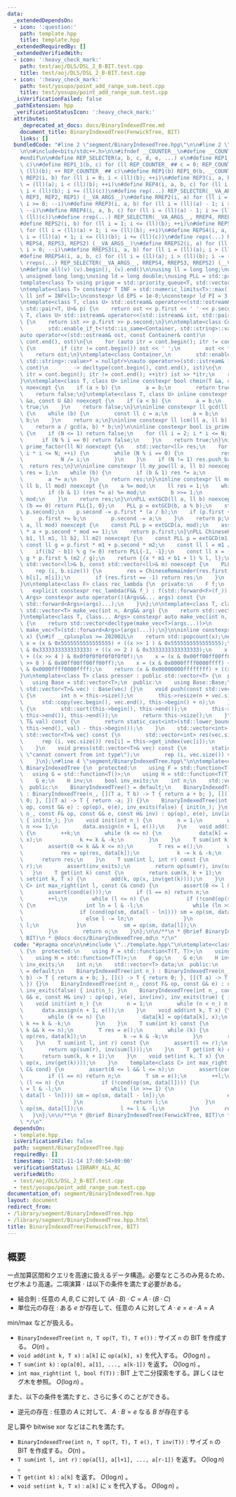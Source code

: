 ```yaml
---
data:
  _extendedDependsOn:
  - icon: ':question:'
    path: template.hpp
    title: template.hpp
  _extendedRequiredBy: []
  _extendedVerifiedWith:
  - icon: ':heavy_check_mark:'
    path: test/aoj/DLS/DSL_2_B-BIT.test.cpp
    title: test/aoj/DLS/DSL_2_B-BIT.test.cpp
  - icon: ':heavy_check_mark:'
    path: test/yosupo/point_add_range_sum.test.cpp
    title: test/yosupo/point_add_range_sum.test.cpp
  _isVerificationFailed: false
  _pathExtension: hpp
  _verificationStatusIcon: ':heavy_check_mark:'
  attributes:
    _deprecated_at_docs: docs/BinaryIndexedTree.md
    document_title: BinaryIndexedTree(FenwickTree, BIT)
    links: []
  bundledCode: "#line 2 \"segment/BinaryIndexedTree.hpp\"\n\n#line 2 \"template.hpp\"\
    \n\n#include<bits/stdc++.h>\n\n#ifndef __COUNTER__\n#define __COUNTER__ __LINE__\n\
    #endif\n\n#define REP_SELECTER(a, b, c, d, e, ...) e\n#define REP1_0(b, c) REP1_1(b,\
    \ c)\n#define REP1_1(b, c) for (ll REP_COUNTER_ ## c = 0; REP_COUNTER_ ## c <\
    \ (ll)(b); ++ REP_COUNTER_ ## c)\n#define REP1(b) REP1_0(b, __COUNTER__)\n#define\
    \ REP2(i, b) for (ll i = 0; i < (ll)(b); ++i)\n#define REP3(i, a, b) for (ll i\
    \ = (ll)(a); i < (ll)(b); ++i)\n#define REP4(i, a, b, c) for (ll i = (ll)(a);\
    \ i < (ll)(b); i += (ll)(c))\n#define rep(...) REP_SELECTER(__VA_ARGS__, REP4,\
    \ REP3, REP2, REP1) (__VA_ARGS__)\n#define RREP2(i, a) for (ll i = (ll)(a) - 1;\
    \ i >= 0; --i)\n#define RREP3(i, a, b) for (ll i = (ll)(a) - 1; i >= (ll)(b);\
    \ --i)\n#define RREP4(i, a, b, c) for (ll i = (ll)(a) - 1; i >= (ll)(b); i -=\
    \ (ll)(c))\n#define rrep(...) REP_SELECTER(__VA_ARGS__, RREP4, RREP3, RREP2) (__VA_ARGS__)\n\
    #define REPS2(i, b) for (ll i = 1; i <= (ll)(b); ++i)\n#define REPS3(i, a, b)\
    \ for (ll i = (ll)(a) + 1; i <= (ll)(b); ++i)\n#define REPS4(i, a, b, c) for (ll\
    \ i = (ll)(a) + 1; i <= (ll)(b); i += (ll)(c))\n#define reps(...) REP_SELECTER(__VA_ARGS__,\
    \ REPS4, REPS3, REPS2) (__VA_ARGS__)\n#define RREPS2(i, a) for (ll i = (ll)(a);\
    \ i > 0; --i)\n#define RREPS3(i, a, b) for (ll i = (ll)(a); i > (ll)(b); --i)\n\
    #define RREPS4(i, a, b, c) for (ll i = (ll)(a); i > (ll)(b); i -= (ll)(c))\n#define\
    \ rreps(...) REP_SELECTER(__VA_ARGS__, RREPS4, RREPS3, RREPS2) (__VA_ARGS__)\n\
    \n#define all(v) (v).begin(), (v).end()\n\nusing ll = long long;\nusing ull =\
    \ unsigned long long;\nusing ld = long double;\nusing PLL = std::pair<ll, ll>;\n\
    template<class T> using prique = std::priority_queue<T, std::vector<T>, std::greater<T>>;\n\
    \ntemplate<class T> constexpr T INF = std::numeric_limits<T>::max() / 2;\nconstexpr\
    \ ll inf = INF<ll>;\nconstexpr ld EPS = 1e-8;\nconstexpr ld PI = 3.1415926535897932384626;\n\
    \ntemplate<class T, class U> std::ostream& operator<<(std::ostream& ost, const\
    \ std::pair<T, U>& p) {\n    return ost << p.first << ' ' << p.second;\n}\ntemplate<class\
    \ T, class U> std::istream& operator<<(std::istream& ist, std::pair<T, U>& p)\
    \ {\n    return ist >> p.first >> p.second;\n}\n\ntemplate<class Container,\n\
    \        std::enable_if_t<!std::is_same<Container, std::string>::value>* = nullptr>\n\
    auto operator<<(std::ostream& ost, const Container& cont)\n        -> decltype(cont.begin(),\
    \ cont.end(), ost)\n{\n    for (auto itr = cont.begin(); itr != cont.end(); ++itr)\
    \ {\n        if (itr != cont.begin()) ost << ' ';\n        ost << *itr;\n    }\n\
    \    return ost;\n}\ntemplate<class Container,\n        std::enable_if_t<!std::is_same<Container,\
    \ std::string>::value>* = nullptr>\nauto operator>>(std::istream& ist, Container&\
    \ cont)\n        -> decltype(cont.begin(), cont.end(), ist)\n{\n    for (auto\
    \ itr = cont.begin(); itr != cont.end(); ++itr) ist >> *itr;\n    return ist;\n\
    }\n\ntemplate<class T, class U> inline constexpr bool chmin(T &a, const U &b)\
    \ noexcept {\n    if (a > b) {\n        a = b;\n        return true;\n    }\n\
    \    return false;\n}\ntemplate<class T, class U> inline constexpr bool chmax(T\
    \ &a, const U &b) noexcept {\n    if (a < b) {\n        a = b;\n        return\
    \ true;\n    }\n    return false;\n}\n\ninline constexpr ll gcd(ll a, ll b) noexcept\
    \ {\n    while (b) {\n        const ll c = a;\n        a = b;\n        b = c %\
    \ b;\n    }\n    return a;\n}\ninline constexpr ll lcm(ll a, ll b) noexcept {\n\
    \    return a / gcd(a, b) * b;\n}\n\ninline constexpr bool is_prime(ll N) noexcept\
    \ {\n    if (N <= 1) return false;\n    for (ll i = 2; i * i <= N; ++i) {\n  \
    \      if (N % i == 0) return false;\n    }\n    return true;\n}\ninline std::vector<ll>\
    \ prime_factor(ll N) noexcept {\n    std::vector<ll> res;\n    for (ll i = 2;\
    \ i * i <= N; ++i) {\n        while (N % i == 0) {\n            res.push_back(i);\n\
    \            N /= i;\n        }\n    }\n    if (N != 1) res.push_back(N);\n  \
    \  return res;\n}\n\ninline constexpr ll my_pow(ll a, ll b) noexcept {\n    ll\
    \ res = 1;\n    while (b) {\n        if (b & 1) res *= a;\n        b >>= 1;\n\
    \        a *= a;\n    }\n    return res;\n}\ninline constexpr ll mod_pow(ll a,\
    \ ll b, ll mod) noexcept {\n    a %= mod;\n    ll res = 1;\n    while (b) {\n\
    \        if (b & 1) (res *= a) %= mod;\n        b >>= 1;\n        (a *= a) %=\
    \ mod;\n    }\n    return res;\n}\n\nPLL extGCD(ll a, ll b) noexcept {\n    if\
    \ (b == 0) return PLL{1, 0};\n    PLL p = extGCD(b, a % b);\n    std::swap(p.first,\
    \ p.second);\n    p.second -= p.first * (a / b);\n    if (p.first < 0) {\n   \
    \     p.first += b;\n        p.second -= a;\n    }\n    return p;\n}\nll mod_inv(ll\
    \ a, ll mod) noexcept {\n    const PLL p = extGCD(a, mod);\n    assert(p.first\
    \ * a + p.second * mod == 1);\n    return p.first;\n}\nPLL ChineseRemainder(ll\
    \ b1, ll m1, ll b2, ll m2) noexcept {\n    const PLL p = extGCD(m1, m2);\n   \
    \ const ll g = p.first * m1 + p.second * m2;\n    const ll l = m1 / g * m2;\n\
    \    if((b2 - b1) % g != 0) return PLL{-1, -1};\n    const ll x = (b2 - b1) /\
    \ g * p.first % (m2 / g);\n    return {(x * m1 + b1 + l) % l, l};\n}\nPLL ChineseRemainders(const\
    \ std::vector<ll>& b, const std::vector<ll>& m) noexcept {\n    PLL res{0, 1};\n\
    \    rep (i, b.size()) {\n        res = ChineseRemainder(res.first, res.second,\
    \ b[i], m[i]);\n        if (res.first == -1) return res;\n    }\n    return res;\n\
    }\n\ntemplate<class F> class rec_lambda {\n  private:\n    F f;\n  public:\n \
    \   explicit constexpr rec_lambda(F&& f_) : f(std::forward<F>(f_)) {}\n    template<class...\
    \ Args> constexpr auto operator()(Args&&... args) const {\n        return f(*this,\
    \ std::forward<Args>(args)...);\n    }\n};\n\ntemplate<class T, class Arg> constexpr\
    \ std::vector<T> make_vec(int n, Arg&& arg) {\n    return std::vector<T>(n, arg);\n\
    }\ntemplate<class T, class... Args> constexpr auto make_vec(int n, Args&&... args)\
    \ {\n    return std::vector<decltype(make_vec<T>(args...))>\n               (n,\
    \ make_vec<T>(std::forward<Args>(args)...));\n}\n\ninline constexpr int popcnt(ull\
    \ x) {\n#if __cplusplus >= 202002L\n    return std::popcount(x);\n#endif\n   \
    \ x = (x & 0x5555555555555555) + ((x >> 1 ) & 0x5555555555555555);\n    x = (x\
    \ & 0x3333333333333333) + ((x >> 2 ) & 0x3333333333333333);\n    x = (x & 0x0f0f0f0f0f0f0f0f)\
    \ + ((x >> 4 ) & 0x0f0f0f0f0f0f0f0f);\n    x = (x & 0x00ff00ff00ff00ff) + ((x\
    \ >> 8 ) & 0x00ff00ff00ff00ff);\n    x = (x & 0x0000ffff0000ffff) + ((x >> 16)\
    \ & 0x0000ffff0000ffff);\n    return (x & 0x00000000ffffffff) + ((x >> 32) & 0x00000000ffffffff);\n\
    }\n\ntemplate<class T> class presser : public std::vector<T> {\n  private:\n \
    \   using Base = std::vector<T>;\n  public:\n    using Base::Base;\n    presser(const\
    \ std::vector<T>& vec) : Base(vec) {}\n    void push(const std::vector<T>& vec)\
    \ {\n        int n = this->size();\n        this->resize(n + vec.size());\n  \
    \      std::copy(vec.begin(), vec.end(), this->begin() + n);\n    }\n    int build()\
    \ {\n        std::sort(this->begin(), this->end());\n        this->erase(std::unique(this->begin(),\
    \ this->end()), this->end());\n        return this->size();\n    }\n    int get_index(const\
    \ T& val) const {\n        return static_cast<int>(std::lower_bound(this->begin(),\
    \ this->end(), val) - this->begin());\n    }\n    std::vector<int> pressed(const\
    \ std::vector<T>& vec) const {\n        std::vector<int> res(vec.size());\n  \
    \      rep (i, vec.size()) res[i] = this->get_index(vec[i]);\n        return res;\n\
    \    }\n    void press(std::vector<T>& vec) const {\n        static_assert(std::is_integral<T>::value,\
    \ \"cannot convert from int type\");\n        rep (i, vec.size()) vec[i] = this->get_index(vec[i]);\n\
    \    }\n};\n#line 4 \"segment/BinaryIndexedTree.hpp\"\n\ntemplate<class T> class\
    \ BinaryIndexedTree {\n  protected:\n    using F = std::function<T(T, T)>;\n \
    \   using G = std::function<T()>;\n    using H = std::function<T(T)>;\n    F op;\n\
    \    G e;\n    H inv;\n    bool inv_exits;\n    int n;\n    std::vector<T> data;\n\
    \  public:\n    BinaryIndexedTree() = default;\n    BinaryIndexedTree(int n_)\
    \ : BinaryIndexedTree(n_, [](T a, T b) -> T { return a + b; }, []() -> T { return\
    \ 0; }, [](T a) -> T { return -a; }) {}\n    BinaryIndexedTree(int n_, const F&\
    \ op, const G& e) : op(op), e(e), inv_exits(false) { init(n_); }\n    BinaryIndexedTree(int\
    \ n_, const F& op, const G& e, const H& inv) : op(op), e(e), inv(inv), inv_exits(true)\
    \ { init(n_); }\n    void init(int n_) {\n        n = 1;\n        while (n < n_)\
    \ n <<= 1;\n        data.assign(n + 1, e());\n    }\n    void add(int k, T x)\
    \ {\n        ++k;\n        while (k <= n) {\n            data[k] = op(data[k],\
    \ x);\n            k += k & -k;\n        }\n    }\n    T sum(int k) const {\n\
    \        assert(0 <= k && k <= n);\n        T res = e();\n        while (k) {\n\
    \            res = op(res, data[k]);\n            k -= k & -k;\n        }\n  \
    \      return res;\n    }\n    T sum(int l, int r) const {\n        assert(l <=\
    \ r);\n        assert(inv_exits);\n        return op(sum(r), inv(sum(l)));\n \
    \   }\n    T get(int k) const {\n        return sum(k, k + 1);\n    }\n    void\
    \ set(int k, T x) {\n        add(k, op(x, inv(get(k))));\n    }\n    template<class\
    \ C> int max_right(int l, const C& cond) {\n        assert(0 <= l && l <= n);\n\
    \        assert(cond(e()));\n        if (l == n) return n;\n        T sm = e();\n\
    \        ++l;\n        while (l <= n) {\n            if (!cond(op(sm, data[l])))\
    \ {\n                int ln = l & -l;\n                while (ln >>= 1) {\n  \
    \                  if (cond(op(sm, data[l - ln]))) sm = op(sm, data[l - ln]);\n\
    \                    else l -= ln;\n                }\n                return\
    \ l;\n            }\n            sm = op(sm, data[l]);\n            l += l & -l;\n\
    \        }\n        return n;\n    }\n};\n\n/**\n * @brief BinaryIndexedTree(FenwickTree,\
    \ BIT)\n * @docs docs/BinaryIndexedTree.md\n */\n"
  code: "#pragma once\n\n#include \"../template.hpp\"\n\ntemplate<class T> class BinaryIndexedTree\
    \ {\n  protected:\n    using F = std::function<T(T, T)>;\n    using G = std::function<T()>;\n\
    \    using H = std::function<T(T)>;\n    F op;\n    G e;\n    H inv;\n    bool\
    \ inv_exits;\n    int n;\n    std::vector<T> data;\n  public:\n    BinaryIndexedTree()\
    \ = default;\n    BinaryIndexedTree(int n_) : BinaryIndexedTree(n_, [](T a, T\
    \ b) -> T { return a + b; }, []() -> T { return 0; }, [](T a) -> T { return -a;\
    \ }) {}\n    BinaryIndexedTree(int n_, const F& op, const G& e) : op(op), e(e),\
    \ inv_exits(false) { init(n_); }\n    BinaryIndexedTree(int n_, const F& op, const\
    \ G& e, const H& inv) : op(op), e(e), inv(inv), inv_exits(true) { init(n_); }\n\
    \    void init(int n_) {\n        n = 1;\n        while (n < n_) n <<= 1;\n  \
    \      data.assign(n + 1, e());\n    }\n    void add(int k, T x) {\n        ++k;\n\
    \        while (k <= n) {\n            data[k] = op(data[k], x);\n           \
    \ k += k & -k;\n        }\n    }\n    T sum(int k) const {\n        assert(0 <=\
    \ k && k <= n);\n        T res = e();\n        while (k) {\n            res =\
    \ op(res, data[k]);\n            k -= k & -k;\n        }\n        return res;\n\
    \    }\n    T sum(int l, int r) const {\n        assert(l <= r);\n        assert(inv_exits);\n\
    \        return op(sum(r), inv(sum(l)));\n    }\n    T get(int k) const {\n  \
    \      return sum(k, k + 1);\n    }\n    void set(int k, T x) {\n        add(k,\
    \ op(x, inv(get(k))));\n    }\n    template<class C> int max_right(int l, const\
    \ C& cond) {\n        assert(0 <= l && l <= n);\n        assert(cond(e()));\n\
    \        if (l == n) return n;\n        T sm = e();\n        ++l;\n        while\
    \ (l <= n) {\n            if (!cond(op(sm, data[l]))) {\n                int ln\
    \ = l & -l;\n                while (ln >>= 1) {\n                    if (cond(op(sm,\
    \ data[l - ln]))) sm = op(sm, data[l - ln]);\n                    else l -= ln;\n\
    \                }\n                return l;\n            }\n            sm =\
    \ op(sm, data[l]);\n            l += l & -l;\n        }\n        return n;\n \
    \   }\n};\n\n/**\n * @brief BinaryIndexedTree(FenwickTree, BIT)\n * @docs docs/BinaryIndexedTree.md\n\
    \ */\n"
  dependsOn:
  - template.hpp
  isVerificationFile: false
  path: segment/BinaryIndexedTree.hpp
  requiredBy: []
  timestamp: '2021-11-14 17:00:54+09:00'
  verificationStatus: LIBRARY_ALL_AC
  verifiedWith:
  - test/aoj/DLS/DSL_2_B-BIT.test.cpp
  - test/yosupo/point_add_range_sum.test.cpp
documentation_of: segment/BinaryIndexedTree.hpp
layout: document
redirect_from:
- /library/segment/BinaryIndexedTree.hpp
- /library/segment/BinaryIndexedTree.hpp.html
title: BinaryIndexedTree(FenwickTree, BIT)
---
```

## 概要

一点加算区間和クエリを高速に扱えるデータ構造。必要なところのみ見るため、セグ木より高速。二項演算 $\cdot$ は以下の条件を満たす必要がある。

- 結合則 : 任意の $A, B, C$ に対して $(A \cdot B) \cdot C = A \cdot (B \cdot C)$
- 単位元の存在 : ある $e$ が存在して、任意の $A$ に対して $A \cdot e = e \cdot A = A$

min/max などが扱える。

- `BinaryIndexedTree(int n, T op(T, T), T e())` : サイズ `n` の BIT を作成する。 $O(n)$ 。
- `void add(int k, T x)` : `a[k]` に `op(a[k], x)` を代入する。 $O(\log n)$ 。
- `T sum(int k)` : `op(a[0], a[1], ..., a[k-1])` を返す。 $O(\log n)$ 。
- `int max_right(int l, bool f(T))` : BIT 上で二分探索をする。詳しくはセグ木を参照。 $O(\log n)$ 。

また、以下の条件を満たすと、さらに多くのことができる。

- 逆元の存在 : 任意の $A$ に対して、 $A \cdot B = e$ なる $B$ が存在する

足し算や bitwise xor などはこれを満たす。

- `BinaryIndexedTree(int n, T op(T, T), T e(), T inv(T))` : サイズ `n` の BIT を作成する。 $O(n)$ 。
- `T sum(int l, int r)` : `op(a[l], a[l+1], ..., a[r-1])` を返す。 $O(\log n)$ 。
- `T get(int k)` : `a[k]` を返す。 $O(\log n)$ 。
- `void set(int k, T x)` : `a[k]` に `x` を代入する。 $O(\log n)$ 。
